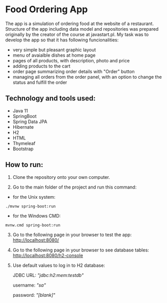 # **Food Ordering App**

The app is a simulation of ordering food at the website of a restaurant. Structure of the app including data model and repositories was prepared originally by the creator of the course at javastart.pl. My task was to develop the app so that it has following funcionalities:
* very simple but pleasant graphic layout
* menu of avaialble dishes at home page
* pages of all products, with description, photo and price
* adding products to the cart
* order page summarizing order details with "Order" button
* managing all orders from the order panel, with an option to change the status and fulfill the order

## **Technology and tools used:**
* Java 11
* SpringBoot
* Spring Data JPA
* Hibernate
* H2
* HTML
* Thymeleaf
* Bootstrap

## **How to run:**
1. Clone the repository onto your own computer.

2. Go to the main folder of the project and run this command:

* for the Unix system:
```
./mvnw spring-boot:run
```
* for the Windows CMD:
```
mvnw.cmd spring-boot:run
```

3. Go to the following page in your browser to test the app: [http://localhost:8080/](http://localhost:8080/)

4. Go to the following page in your browser to see database tables: [http://localhost:8080/h2-console](http://localhost:8080/h2-console)

5. Use default values to log in to H2 database:

   JDBC URL: *"jdbc:h2:mem:testdb"*

   username: *"sa"*

   password: *"[blank]"*
